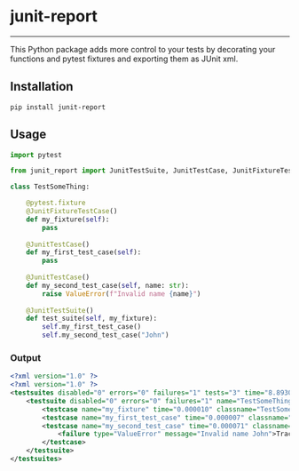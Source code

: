 
junit-report
===========
---
This Python package adds more control to your tests by decorating your functions and pytest fixtures and exporting them as JUnit xml.

## Installation

`pip install junit-report`


##  Usage 

```python
import pytest

from junit_report import JunitTestSuite, JunitTestCase, JunitFixtureTestCase

class TestSomeThing:

    @pytest.fixture
    @JunitFixtureTestCase()
    def my_fixture(self):
        pass
    
    @JunitTestCase()
    def my_first_test_case(self):
        pass
    
    @JunitTestCase()
    def my_second_test_case(self, name: str):
        raise ValueError(f"Invalid name {name}")
    
    @JunitTestSuite()
    def test_suite(self, my_fixture):
        self.my_first_test_case()    
        self.my_second_test_case("John")

```


### Output
```xml
<?xml version="1.0" ?>
<?xml version="1.0" ?>
<testsuites disabled="0" errors="0" failures="1" tests="3" time="8.893013000488281e-05">
	<testsuite disabled="0" errors="0" failures="1" name="TestSomeThing_test_suite" skipped="0" tests="3" time="8.893013000488281e-05">
		<testcase name="my_fixture" time="0.000010" classname="TestSomeThing" class="fixture"/>
		<testcase name="my_first_test_case" time="0.000007" classname="TestSomeThing" class="function"/>
		<testcase name="my_second_test_case" time="0.000071" classname="TestSomeThing" class="function">
			<failure type="ValueError" message="Invalid name John">Traceback ... ValueError(f&quot;Invalid name {name}&quot;) ValueError: Invalid name John</failure>
		</testcase>
	</testsuite>
</testsuites>

```